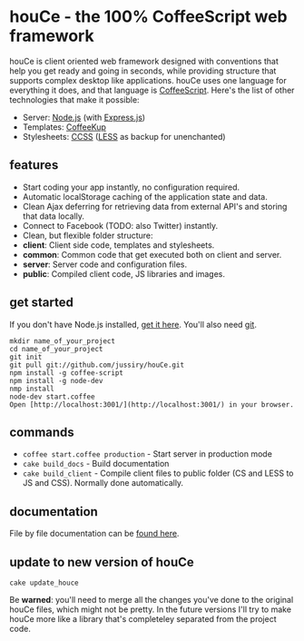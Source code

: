 
# houCe - the 100% CoffeeScript web framework

houCe is client oriented web framework designed with conventions that help you get ready and going in seconds, while providing structure that supports complex desktop like applications. houCe uses one language for everything it does, and that language is [CoffeeScript](http://coffeescript.org/). Here's the list of other technologies that make it possible:

* Server: [Node.js](http://nodejs.org/) (with [Express.js](http://expressjs.com/))
* Templates: [CoffeeKup](http://coffeekup.org/)
* Stylesheets: [CCSS](https://github.com/aeosynth/ccss) ([LESS](http://lesscss.org/) as backup for unenchanted)


## features

* Start coding your app instantly, no configuration required.
* Automatic localStorage caching of the application state and data.
* Clean Ajax deferring for retrieving data from external API's and storing that data locally.
* Connect to Facebook (TODO: also Twitter) instantly.
* Clean, but flexible folder structure:
 * **client**: Client side code, templates and stylesheets.
 * **common**: Common code that get executed both on client and server.
 * **server**: Server code and configuration files.
 * **public**: Compiled client code, JS libraries and images.


## get started

If you don't have Node.js installed, [get it here](http://nodejs.org/#download). You'll also need [git](http://git-scm.com/).

    mkdir name_of_your_project
    cd name_of_your_project
    git init
    git pull git://github.com/jussiry/houCe.git
    npm install -g coffee-script
    npm install -g node-dev
    nmp install
    node-dev start.coffee
    Open [http://localhost:3001/](http://localhost:3001/) in your browser.


## commands

* `coffee start.coffee production` - Start server in production mode
* `cake build_docs` - Build documentation
* `cake build_client` - Compile client files to public folder (CS and LESS to JS and CSS). Normally done automatically.


## documentation

File by file documentation can be [found here](http://jussiry.github.com/houCe/index.html).


## update to new version of houCe

    cake update_houce

Be **warned**: you'll need to merge all the changes you've done to the original houCe files, which might not be pretty. In the future versions I'll try to make houCe more like a library that's completeley separated from the project code.